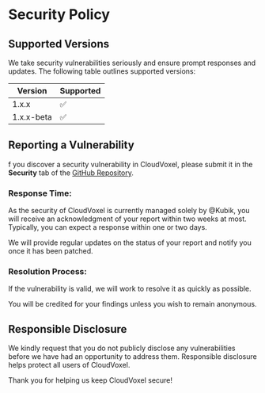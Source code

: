 # Security Policy

## Supported Versions

We take security vulnerabilities seriously and ensure prompt responses and updates. The following table outlines supported versions:

| Version    | Supported          |
| ---------- | ------------------ |
| 1.x.x      | :white_check_mark: |
| 1.x.x-beta | :white_check_mark: |

## Reporting a Vulnerability

f you discover a security vulnerability in CloudVoxel, please submit it in the **Security** tab of the [GitHub Repository](https://github.com/OpenVoxelStudios/CloudVoxel/security).

### Response Time:

As the security of CloudVoxel is currently managed solely by @Kubik, you will receive an acknowledgment of your report within two weeks at most. Typically, you can expect a response within one or two days.

We will provide regular updates on the status of your report and notify you once it has been patched.

### Resolution Process:

If the vulnerability is valid, we will work to resolve it as quickly as possible.

You will be credited for your findings unless you wish to remain anonymous.

## Responsible Disclosure

We kindly request that you do not publicly disclose any vulnerabilities before we have had an opportunity to address them. Responsible disclosure helps protect all users of CloudVoxel.

Thank you for helping us keep CloudVoxel secure!
